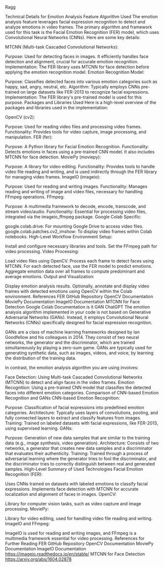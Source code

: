 Ragg


Technical Details for Emotion Analysis Feature
Algorithm Used
The emotion analysis feature leverages facial expression recognition to detect and analyze emotions in video frames. The primary algorithm and framework used for this task is the Facial Emotion Recognition (FER) model, which uses Convolutional Neural Networks (CNNs). Here are some key details:

MTCNN (Multi-task Cascaded Convolutional Networks):

Purpose: Used for detecting faces in images. It efficiently handles face detection and alignment, crucial for accurate emotion recognition.
Implementation: The FER library uses MTCNN for face detection before applying the emotion recognition model.
Emotion Recognition Model:

Purpose: Classifies detected faces into various emotion categories such as happy, sad, angry, neutral, etc.
Algorithm: Typically employs CNNs pre-trained on large datasets like FER-2013 to recognize facial expressions.
Implementation: The FER library's pre-trained model is used for this purpose.
Packages and Libraries Used
Here is a high-level overview of the packages and libraries used in the implementation:

OpenCV (cv2):

Purpose: Used for reading video files and processing video frames.
Functionality: Provides tools for video capture, image processing, and manipulation.
FER (fer):

Purpose: A Python library for Facial Emotion Recognition.
Functionality: Detects emotions in faces using a pre-trained CNN model. It also includes MTCNN for face detection.
MoviePy (moviepy):

Purpose: A library for video editing.
Functionality: Provides tools to handle video file reading and writing, and is used indirectly through the FER library for managing video frames.
ImageIO (imageio):

Purpose: Used for reading and writing images.
Functionality: Manages reading and writing of image and video files, necessary for handling FFmpeg operations.
FFmpeg:

Purpose: A multimedia framework to decode, encode, transcode, and stream video/audio.
Functionality: Essential for processing video files, integrated via the imageio_ffmpeg package.
Google Colab Specific:

google.colab.drive: For mounting Google Drive to access video files.
google.colab.patches.cv2_imshow: To display video frames within Colab notebooks.
High-Level Workflow
Environment Setup:

Install and configure necessary libraries and tools.
Set the FFmpeg path for video processing.
Video Processing:

Load video files using OpenCV.
Process each frame to detect faces using MTCNN.
For each detected face, use the FER model to predict emotions.
Aggregate emotion data over all frames to compute predominant and average emotions.
Output and Visualization:

Display emotion analysis results.
Optionally, annotate and display video frames with detected emotions using OpenCV within the Colab environment.
References
FER GitHub Repository
OpenCV Documentation
MoviePy Documentation
ImageIO Documentation
MTCNN for Face Detection
Google Colab Documentation
is it GAN
ChatGPT
The emotion analysis algorithm implemented in your code is not based on Generative Adversarial Networks (GANs). Instead, it employs Convolutional Neural Networks (CNNs) specifically designed for facial expression recognition.

GANs are a class of machine learning frameworks designed by Ian Goodfellow and his colleagues in 2014. They consist of two neural networks, the generator and the discriminator, which are trained simultaneously by playing a zero-sum game. GANs are typically used for generating synthetic data, such as images, videos, and voice, by learning the distribution of the training data.

In contrast, the emotion analysis algorithm you are using involves:

Face Detection: Using Multi-task Cascaded Convolutional Networks (MTCNN) to detect and align faces in the video frames.
Emotion Recognition: Using a pre-trained CNN model that classifies the detected faces into different emotion categories.
Comparison of CNN-based Emotion Recognition and GANs
CNN-based Emotion Recognition:

Purpose: Classification of facial expressions into predefined emotion categories.
Architecture: Typically uses layers of convolutions, pooling, and fully connected layers to extract and classify features from images.
Training: Trained on labeled datasets with facial expressions, like FER-2013, using supervised learning.
GANs:

Purpose: Generation of new data samples that are similar to the training data (e.g., image synthesis, video generation).
Architecture: Consists of two networks, a generator that creates new data samples and a discriminator that evaluates their authenticity.
Training: Trained through a process of adversarial learning where the generator tries to fool the discriminator, and the discriminator tries to correctly distinguish between real and generated samples.
High-Level Summary of Used Technologies
Facial Emotion Recognition (FER):

Uses CNNs trained on datasets with labeled emotions to classify facial expressions.
Implements face detection with MTCNN for accurate localization and alignment of faces in images.
OpenCV:

Library for computer vision tasks, such as video capture and image processing.
MoviePy:

Library for video editing, used for handling video file reading and writing.
ImageIO and FFmpeg:

ImageIO is used for reading and writing images, and FFmpeg is a multimedia framework essential for video processing.
References for Further Reading
FER GitHub Repository
OpenCV Documentation
MoviePy Documentation
ImageIO Documentation
https://imageio.readthedocs.io/en/stable/
MTCNN for Face Detection
https://arxiv.org/abs/1604.02878
